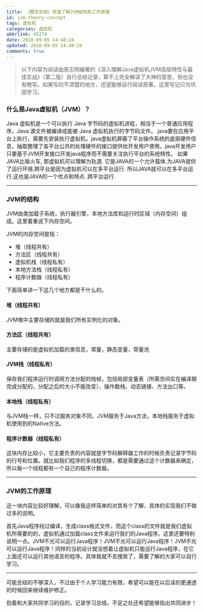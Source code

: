 ```yaml
---
title: （概念总结）快速了解JVM结构和工作原理
id: jvm-theory-concept
tags: 虚拟机
categories: 虚拟机
abbrlink: 45274
date: 2018-09-05 14:48:24
updated: 2018-09-05 14:48:24
comments: true
---
```



>以下内容为阅读由周志明编著的《深入理解Java虚拟机JVM高级特性与最佳实战》（第二版）自行总结记录，算不上完全解读了大神的意思，但也没有瞎写。如果写的不清楚的地方，还望能够自行阅读原著。这里写记只为巩固学习。

<!--more-->

### 什么是Java虚拟机（JVM）？


Java 虚拟机是一个可以执行 Java 字节码的虚拟机进程，相当于一个普通应用程序。Java 源文件被编译成能被 Java 虚拟机执行的字节码文件。 java要在应用平台上执行，需要先安装执行虚拟机，java虚拟机屏蔽了平台操作系统的底层硬件信息，抽取整理了各平台公共的处理硬件的接口提供给开发用户使用，java开发用户只要基于JVM开发接口开发java程序而不需要关注执行平台的系统特性。
如果JAVA比喻火车, 那虚拟机可以理解为轨道. 它是JAVA的一个允许载体.为JAVA提供了运行环境.跨平台是因为虚拟机可以在多平台运行. 所以JAVA就可以在多平台运行.这也是JAVA的一个优点和特点. 跨平台运行.

---

### JVM的结构

JVM由类加载子系统，执行器引擎，本地方法库和运行时区域（内存空间）组成。这里着重说下内存空间。

JVM的内存空间是指：

- 堆（线程共有）
- 方法区（线程共有）
- 虚拟机栈（线程私有）
- 本地方法栈（线程私有）
- 程序计数器（线程私有）

下面简单讲一下这几个地方都是干什么的。

#### 堆（线程共有）

JVM堆中主要存储的就是我们所有实例化的对象。

#### 方法区（线程共有）

主要存储的是虚拟机加载的类信息，常量，静态变量，常量池

#### JVM栈（线程私有）

保存我们程序运行时调用方法分配的栈帧，包括局部变量表（所需空间实在编译期完成分配的，分配之后的大小不能改变）、操作数栈、动态链接、方法出口等。

#### 本地栈（线程私有）

与JVM栈一样，只不过服务对象不同，JVM服务于Java方法，本地栈服务于虚拟机使用到的Native方法。

#### 程序计数器（线程私有）

这块内存比较小，它主要负责的内容就是字节码解释器工作的时候负责记录字节码的行号和位置。就比如我们程序的多线程切换，都是需要通过这个计数器来确定，所以每一个线程都有一个自己的程序计数器。

---

### JVM的工作原理

这一块内容比较好理解，可以像我这样简单的对其有个了解，具体的实现我们不做过多的说明。

首先Java程序经过编译，生成class格式文件，而这个class的文件就是我们虚拟机所需要的的，虚拟机通过加载class文件来运行我们的Java程序。这里还要特别说明一点。JVM不光可以运行Java程序！JVM不光可以运行Java程序！JVM不光可以运行Java程序！同样的当初设计就没想着让虚拟机只能运行Java程序，在它上面还可以运行其他语言的程序。具体我就不去搜索了，需要了解的大家可以自行学习。


---

可能总结的不够深入，不过由于个人学习能力有限，希望可以能在以后读的更通透的时候回来继续维护修正。

抱着和大家共同学习的目的，记录学习总结。不足之处还希望能够指出共同进步！
